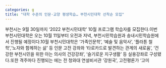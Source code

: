 ```yaml
---
categories: g
title: "대학 수준의 인문·교양 평생학습… 부천시민대학 선착순 모집"
---
```

부천시는 9월 30일까지 ‘2022 부천시민대학’ 10월 프로그램 학습자를 모집한다.이번 부천시민대학은 오는 10월 11일부터 오전과 저녁, 부천시민학습원과 송내시민학습원에서 진행될 예정이다.10월 부천시민대학은 ‘가족인문학’, ‘예술 및 음악사’, ‘플라톤 철학’,‘노자와 함께하는 삶’ 등 인문 고전 강좌와 ‘타로카드로 발견하는 관계의 새로움’, ‘건강한 부천시민을 위한 아는 의사의 건강강좌’, ‘슬기로운 지구생활’ 등 실용강좌로 구성됐다.또한 격주마다 진행되는 에는 전 청와대 연설비서관 ‘강원국’, 고전평론가 ‘고미